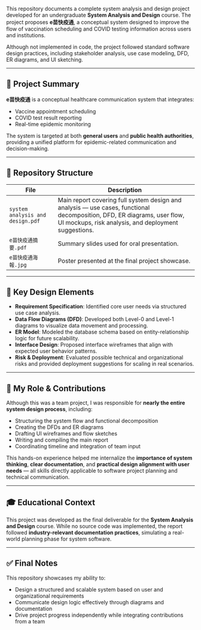 This repository documents a complete system analysis and design project developed for an undergraduate **System Analysis and Design** course. The project proposes **e苗快疫通**, a conceptual system designed to improve the flow of vaccination scheduling and COVID testing information across users and institutions.

Although not implemented in code, the project followed standard software design practices, including stakeholder analysis, use case modeling, DFD, ER diagrams, and UI sketching.

---

## 📘 Project Summary

**e苗快疫通** is a conceptual healthcare communication system that integrates:
- Vaccine appointment scheduling
- COVID test result reporting
- Real-time epidemic monitoring

The system is targeted at both **general users** and **public health authorities**, providing a unified platform for epidemic-related communication and decision-making.

---

## 📂 Repository Structure

| File | Description |
|------|-------------|
| `system analysis and design.pdf` | Main report covering full system design and analysis — use cases, functional decomposition, DFD, ER diagrams, user flow, UI mockups, risk analysis, and deployment suggestions. |
| `e苗快疫通摘要.pdf` | Summary slides used for oral presentation. |
| `e苗快疫通海報.jpg` | Poster presented at the final project showcase. |

---

## 🧠 Key Design Elements

- **Requirement Specification**: Identified core user needs via structured use case analysis.
- **Data Flow Diagrams (DFD)**: Developed both Level-0 and Level-1 diagrams to visualize data movement and processing.
- **ER Model**: Modeled the database schema based on entity-relationship logic for future scalability.
- **Interface Design**: Proposed interface wireframes that align with expected user behavior patterns.
- **Risk & Deployment**: Evaluated possible technical and organizational risks and provided deployment suggestions for scaling in real scenarios.

---

## 👤 My Role & Contributions

Although this was a team project, I was responsible for **nearly the entire system design process**, including:
- Structuring the system flow and functional decomposition
- Creating the DFDs and ER diagrams
- Drafting UI wireframes and flow sketches
- Writing and compiling the main report
- Coordinating timeline and integration of team input

This hands-on experience helped me internalize the **importance of system thinking**, **clear documentation**, and **practical design alignment with user needs** — all skills directly applicable to software project planning and technical communication.

---

## 🎓 Educational Context

This project was developed as the final deliverable for the **System Analysis and Design** course. While no source code was implemented, the report followed **industry-relevant documentation practices**, simulating a real-world planning phase for system software.

---

## ✅ Final Notes

This repository showcases my ability to:
- Design a structured and scalable system based on user and organizational requirements
- Communicate design logic effectively through diagrams and documentation
- Drive project progress independently while integrating contributions from a team